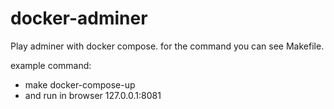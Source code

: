 # docker-adminer

Play adminer with docker compose. for the command you can see Makefile.

example command:
  - make docker-compose-up
  - and run in browser 127.0.0.1:8081
